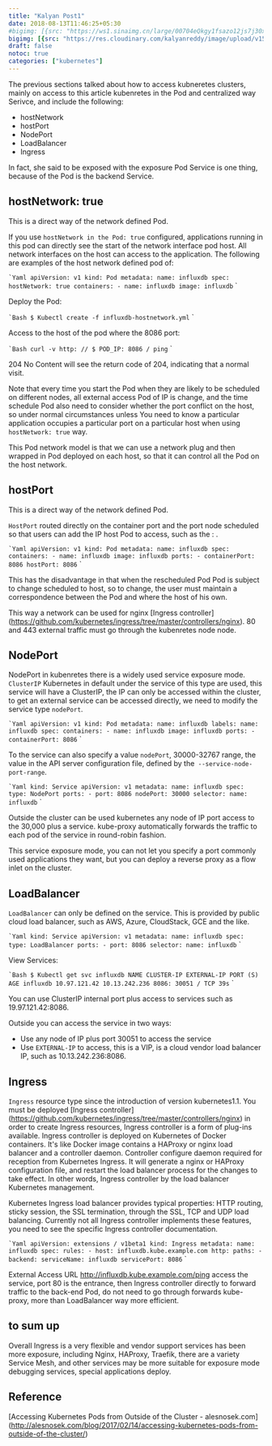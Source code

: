 ```yaml
---
title: "Kalyan Post1"
date: 2018-08-13T11:46:25+05:30
#bigimg: [{src: "https://ws1.sinaimg.cn/large/00704eQkgy1fsazo12js7j30xc0c5auf.jpg", desc: "Flowers|Hangzhou|Apr 5,2018"}]
bigimg: [{src: "https://res.cloudinary.com/kalyanreddy/image/upload/v1534150590/kalyan-blog/USA1.jpg", desc: "Flowers|Hangzhou|Apr 5,2018"}]
draft: false
notoc: true
categories: ["kubernetes"]
---
```


The previous sections talked about how to access kubneretes clusters, mainly on access to this article kubenretes in the Pod and centralized way Serivce, and include the following:

- hostNetwork
- hostPort
- NodePort
- LoadBalancer
- Ingress

In fact, she said to be exposed with the exposure Pod Service is one thing, because of the Pod is the backend Service.

## hostNetwork: true

This is a direct way of the network defined Pod.

If you use `hostNetwork in the Pod: true` configured, applications running in this pod can directly see the start of the network interface pod host. All network interfaces on the host can access to the application. The following are examples of the host network defined pod of:

`` `Yaml
apiVersion: v1
kind: Pod
metadata:
  name: influxdb
spec:
  hostNetwork: true
  containers:
    - name: influxdb
      image: influxdb
`` `

Deploy the Pod:

`` `Bash
$ Kubectl create -f influxdb-hostnetwork.yml
`` `

Access to the host of the pod where the 8086 port:

`` `Bash
curl -v http: // $ POD_IP: 8086 / ping
`` `

204 No Content will see the return code of 204, indicating that a normal visit.

Note that every time you start the Pod when they are likely to be scheduled on different nodes, all external access Pod of IP is change, and the time schedule Pod also need to consider whether the port conflict on the host, so under normal circumstances unless You need to know a particular application occupies a particular port on a particular host when using `hostNetwork: true` way.

This Pod network model is that we can use a network plug and then wrapped in Pod deployed on each host, so that it can control all the Pod on the host network.

## hostPort

This is a direct way of the network defined Pod.

`HostPort` routed directly on the container port and the port node scheduled so that users can add the IP host <hostPort> Pod to access, such as the <hostIP>: <hostPort>.

`` `Yaml
apiVersion: v1
kind: Pod
metadata:
  name: influxdb
spec:
  containers:
    - name: influxdb
      image: influxdb
      ports:
        - containerPort: 8086
          hostPort: 8086
`` `

This has the disadvantage in that when the rescheduled Pod Pod is subject to change scheduled to host, so <hostIP> to change, the user must maintain a correspondence between the Pod and where the host of his own.

This way a network can be used for nginx [Ingress controller] (https://github.com/kubernetes/ingress/tree/master/controllers/nginx). 80 and 443 external traffic must go through the kubenretes node node.

## NodePort

NodePort in kubenretes there is a widely used service exposure mode. `ClusterIP` Kubernetes in default under the service of this type are used, this service will have a ClusterIP, the IP can only be accessed within the cluster, to get an external service can be accessed directly, we need to modify the service type `nodePort`.

`` `Yaml
apiVersion: v1
kind: Pod
metadata:
  name: influxdb
  labels:
    name: influxdb
spec:
  containers:
    - name: influxdb
      image: influxdb
      ports:
        - containerPort: 8086
`` `

To the service can also specify a value `nodePort`, 30000-32767 range, the value in the API server configuration file, defined by the` --service-node-port-range`.

`` `Yaml
kind: Service
apiVersion: v1
metadata:
  name: influxdb
spec:
  type: NodePort
  ports:
    - port: 8086
      nodePort: 30000
  selector:
    name: influxdb
`` `

Outside the cluster can be used kubernetes any node of IP port access to the 30,000 plus a service. kube-proxy automatically forwards the traffic to each pod of the service in round-robin fashion.

This service exposure mode, you can not let you specify a port commonly used applications they want, but you can deploy a reverse proxy as a flow inlet on the cluster.

## LoadBalancer

`LoadBalancer` can only be defined on the service. This is provided by public cloud load balancer, such as AWS, Azure, CloudStack, GCE and the like.

`` `Yaml
kind: Service
apiVersion: v1
metadata:
  name: influxdb
spec:
  type: LoadBalancer
  ports:
    - port: 8086
  selector:
    name: influxdb
`` `

View Services:

`` `Bash
$ Kubectl get svc influxdb
NAME CLUSTER-IP EXTERNAL-IP PORT (S) AGE
influxdb 10.97.121.42 10.13.242.236 8086: 30051 / TCP 39s
`` `

You can use ClusterIP internal port plus access to services such as 19.97.121.42:8086.

Outside you can access the service in two ways:

- Use any node of IP plus port 30051 to access the service
- Use `EXTERNAL-IP` to access, this is a VIP, is a cloud vendor load balancer IP, such as 10.13.242.236:8086.

## Ingress

`Ingress` resource type since the introduction of version kubernetes1.1. You must be deployed [Ingress controller] (https://github.com/kubernetes/ingress/tree/master/controllers/nginx) in order to create Ingress resources, Ingress controller is a form of plug-ins available. Ingress controller is deployed on Kubernetes of Docker containers. It's like Docker image contains a HAProxy or nginx load balancer and a controller daemon. Controller configure daemon required for reception from Kubernetes Ingress. It will generate a nginx or HAProxy configuration file, and restart the load balancer process for the changes to take effect. In other words, Ingress controller by the load balancer Kubernetes management.

Kubernetes Ingress load balancer provides typical properties: HTTP routing, sticky session, the SSL termination, through the SSL, TCP and UDP load balancing. Currently not all Ingress controller implements these features, you need to see the specific Ingress controller documentation.

`` `Yaml
apiVersion: extensions / v1beta1
kind: Ingress
metadata:
  name: influxdb
spec:
  rules:
    - host: influxdb.kube.example.com
      http:
        paths:
          - backend:
              serviceName: influxdb
              servicePort: 8086
`` `

External Access URL http://influxdb.kube.example.com/ping access the service, port 80 is the entrance, then Ingress controller directly to forward traffic to the back-end Pod, do not need to go through forwards kube-proxy, more than LoadBalancer way more efficient.

## to sum up

Overall Ingress is a very flexible and vendor support services has been more exposure, including Nginx, HAProxy, Traefik, there are a variety Service Mesh, and other services may be more suitable for exposure mode debugging services, special applications deploy.

## Reference

[Accessing Kubernetes Pods from Outside of the Cluster - alesnosek.com] (http://alesnosek.com/blog/2017/02/14/accessing-kubernetes-pods-from-outside-of-the-cluster/)
